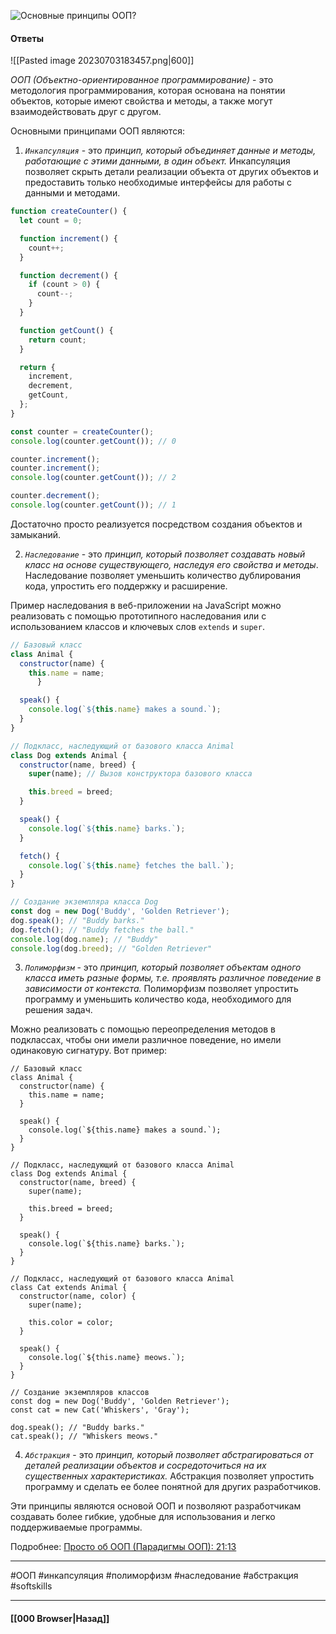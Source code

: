 ![Основные принципы ООП?](https://youtu.be/w-vUj0gHGgg?t=538)

#### Ответы

![[Pasted image 20230703183457.png|600]]

*ООП (Объектно-ориентированное программирование)* - это методология программирования, которая основана на понятии объектов, которые имеют свойства и методы, а также могут взаимодействовать друг с другом. 

Основными принципами ООП являются:
1. *`Инкапсуляция`* - это *принцип, который объединяет данные и методы, работающие с этими данными, в один объект.* Инкапсуляция позволяет скрыть детали реализации объекта от других объектов и предоставить только необходимые интерфейсы для работы с данными и методами.

```js
function createCounter() {
  let count = 0;

  function increment() {
    count++;
  }

  function decrement() {
    if (count > 0) {
      count--;
    }
  }

  function getCount() {
    return count;
  }

  return {
    increment,
    decrement,
    getCount,
  };
}

const counter = createCounter();
console.log(counter.getCount()); // 0

counter.increment();
counter.increment();
console.log(counter.getCount()); // 2

counter.decrement();
console.log(counter.getCount()); // 1
```

Достаточно просто реализуется посредством создания объектов и замыканий.

2. *`Наследование`* - это *принцип, который позволяет создавать новый класс на основе существующего, наследуя его свойства и методы*. Наследование позволяет уменьшить количество дублирования кода, упростить его поддержку и расширение.

Пример наследования в веб-приложении на JavaScript можно реализовать с помощью прототипного наследования или с использованием классов и ключевых слов `extends` и `super`.

```js
// Базовый класс
class Animal {
  constructor(name) {
    this.name = name;
	  }

  speak() {
    console.log(`${this.name} makes a sound.`);
  }
}

// Подкласс, наследующий от базового класса Animal
class Dog extends Animal {
  constructor(name, breed) {
    super(name); // Вызов конструктора базового класса

    this.breed = breed;
  }

  speak() {
    console.log(`${this.name} barks.`);
  }

  fetch() {
    console.log(`${this.name} fetches the ball.`);
  }
}

// Создание экземпляра класса Dog
const dog = new Dog('Buddy', 'Golden Retriever');
dog.speak(); // "Buddy barks."
dog.fetch(); // "Buddy fetches the ball."
console.log(dog.name); // "Buddy"
console.log(dog.breed); // "Golden Retriever"
```

3. *`Полиморфизм`* - это *принцип, который позволяет объектам одного класса иметь разные формы, т.е. проявлять различное поведение в зависимости от контекста.* Полиморфизм позволяет упростить программу и уменьшить количество кода, необходимого для решения задач.

Можно реализовать с помощью переопределения методов в подклассах, чтобы они имели различное поведение, но имели одинаковую сигнатуру. Вот пример:

```JS
// Базовый класс
class Animal {
  constructor(name) {
    this.name = name;
  }

  speak() {
    console.log(`${this.name} makes a sound.`);
  }
}

// Подкласс, наследующий от базового класса Animal
class Dog extends Animal {
  constructor(name, breed) {
    super(name);

    this.breed = breed;
  }

  speak() {
    console.log(`${this.name} barks.`);
  }
}

// Подкласс, наследующий от базового класса Animal
class Cat extends Animal {
  constructor(name, color) {
    super(name);

    this.color = color;
  }

  speak() {
    console.log(`${this.name} meows.`);
  }
}

// Создание экземпляров классов
const dog = new Dog('Buddy', 'Golden Retriever');
const cat = new Cat('Whiskers', 'Gray');

dog.speak(); // "Buddy barks."
cat.speak(); // "Whiskers meows."
```

4. *`Абстракция`* - это *принцип, который позволяет абстрагироваться от деталей реализации объектов и сосредоточиться на их существенных характеристиках.* Абстракция позволяет упростить программу и сделать ее более понятной для других разработчиков.

Эти принципы являются основой ООП и позволяют разработчикам создавать более гибкие, удобные для использования и легко поддерживаемые программы.

Подробнее: [Просто об ООП (Парадигмы ООП): 21:13](https://www.youtube.com/watch?v=VjGdjqyXbhg&list=PLNkWIWHIRwMGlOBjDYTeqnNcuZ2cH1_7-&index=9)

___
#ООП #инкапсуляция #полиморфизм #наследование #абстракция #softskills


___

#### [[000 Browser|Назад]]